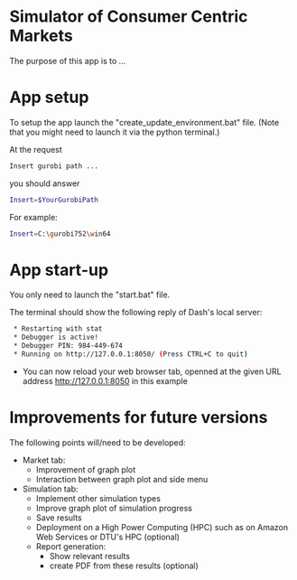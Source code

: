 # Simulator of Consumer Centric Markets

The purpose of this app is to ...

# App setup

To setup the app launch the "create_update_environment.bat" file.
(Note that you might need to launch it via the python terminal.)

At the request
```sh
Insert gurobi path ...
```
you should answer
```sh
Insert=$YourGurobiPath
```
For example:
```sh
Insert=C:\gurobi752\win64
```

# App start-up

You only need to launch the "start.bat" file.

The terminal should show the following reply of Dash's local server:
```sh
 * Restarting with stat
 * Debugger is active!
 * Debugger PIN: 984-449-674
 * Running on http://127.0.0.1:8050/ (Press CTRL+C to quit)
```
- You can now reload your web browser tab, openned at the given URL address http://127.0.0.1:8050 in this example

# Improvements for future versions

The following points will/need to be developed:
- Market tab:
    - Improvement of graph plot
    - Interaction between graph plot and side menu
- Simulation tab:
    - Implement other simulation types
    - Improve graph plot of simulation progress
    - Save results
    - Deployment on a High Power Computing (HPC) such as on Amazon Web Services or DTU's HPC (optional)
    - Report generation: 
        - Show relevant results
        - create PDF from these results (optional)

